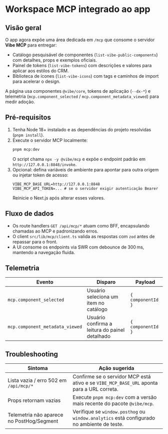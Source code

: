 # Workspace MCP integrado ao app

## Visão geral

O app agora expõe uma área dedicada em `/mcp` que consome o servidor **Vibe MCP** para entregar:

- Catálogo pesquisável de componentes (`list-vibe-public-components`) com detalhes, props e exemplos oficiais.
- Painel de tokens (`list-vibe-tokens`) com descrições e valores para aplicar aos estilos do CRM.
- Biblioteca de ícones (`list-vibe-icons`) com tags e caminhos de import para acelerar o design.

A página usa componentes `@vibe/core`, tokens de aplicação (`--dx-*`) e telemetria (`mcp.component_selected` / `mcp.component_metadata_viewed`) para medir adoção.

## Pré-requisitos

1. Tenha Node 18+ instalado e as dependências do projeto resolvidas (`pnpm install`).
2. Execute o servidor MCP localmente:
   ```bash
   pnpm mcp:dev
   ```
   O script chama `npx -y @vibe/mcp` e expõe o endpoint padrão em `http://127.0.0.1:8848/invoke`.
3. Opcional: defina variáveis de ambiente para apontar para outra origem ou injetar token de acesso:
   ```env
   VIBE_MCP_BASE_URL=http://127.0.0.1:8848
   VIBE_MCP_API_TOKEN=... # se o servidor exigir autenticação Bearer
   ```
   Reinicie o Next.js após alterar esses valores.

## Fluxo de dados

- Os route handlers `GET /api/mcp/*` atuam como BFF, encapsulando chamadas ao MCP e padronizando erros.
- O client `src/lib/mcp/client.ts` valida as respostas com `zod` antes de repassar para o front.
- A UI consome os endpoints via SWR com debounce de 300 ms, mantendo a navegação fluida.

## Telemetria

| Evento                           | Disparo                                       | Payload           |
|----------------------------------|-----------------------------------------------|-------------------|
| `mcp.component_selected`        | Usuário seleciona um item no catálogo         | `{ componentId }` |
| `mcp.component_metadata_viewed` | Usuário confirma a leitura do painel detalhado | `{ componentId }` |

## Troubleshooting

| Sintoma                                               | Ação sugerida |
|-------------------------------------------------------|---------------|
| Lista vazia / erro 502 em `/api/mcp/*`                | Confirme se o servidor MCP está ativo e se `VIBE_MCP_BASE_URL` aponta para a URL correta. |
| Props retornam vazias                                 | Execute `pnpm mcp:dev` com a versão mais recente do pacote `@vibe/mcp`. |
| Telemetria não aparece no PostHog/Segment             | Verifique se `window.posthog` ou `window.analytics` está configurado no ambiente de teste. |
